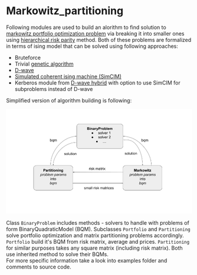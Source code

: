 # Markowitz_partitioning

Following modules are used to build an alorithm to find solution to 
[markowitz portfolio optimization problem](https://www.researchgate.net/project/Financial-Portfolio-Management-using-D-Wave-Quantum-Computer-The-Case-of-Abu-Dhabi-Stock-Exchange)
via breaking it into smaller ones using [hierarchical risk parity](https://1qbit.com/whitepaper/quantum-inspired-hierarchical-risk-parity/) 
method. Both of these problems are formalized in terms of ising model that can be solved 
using following approaches:
* Bruteforce
* Trivial [genetic algorithm](https://pyeasyga.readthedocs.io/en/latest/)
* [D-wave](https://www.dwavesys.com/take-leap)
* [Simulated coherent ising machine (SimCIM)](https://www.osapublishing.org/oe/abstract.cfm?uri=oe-27-7-10288)
* Kerberos module from [D-wave hybrid](https://docs.ocean.dwavesys.com/projects/hybrid/en/latest/) 
with option to use SimCIM for subproblems instead of D-wave

Simplified version of algorithm building is following:

![Chart](chart.png)

Class `BinaryProblem` includes methods - solvers to handle with problems of form 
BinaryQuadraticModel (BQM). Subclasses `Portfolio` and `Partitioning` 
solve portfolio optimization and matrix partitioning problems accordingly. 
`Portfolio` build it's BQM from risk matrix, average and prices. `Partitioning` for similar
purposes takes any square matrix (including risk matrix). Both use inherited method to solve 
their BQMs.  
For more specific information take a look into examples folder and comments to source code.

